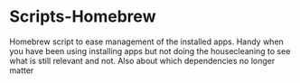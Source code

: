 # Scripts-Homebrew
Homebrew script to ease management of the installed apps. Handy when you have been using installing apps but not doing the housecleaning to see what is still relevant and not. Also about which dependencies no longer matter
